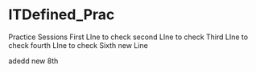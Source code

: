 # ITDefined_Prac
Practice Sessions
First LIne to check
second LIne to check
Third LIne to check
fourth LIne to check
Sixth new Line

adedd new 8th
